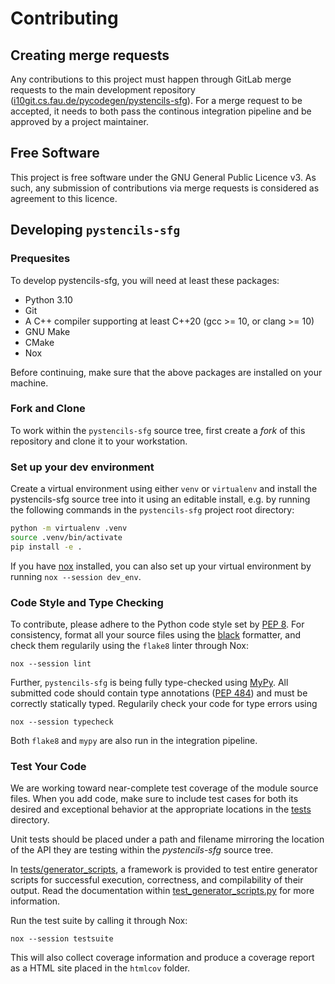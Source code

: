 # Contributing

## Creating merge requests

Any contributions to this project must happen through GitLab merge requests to the main development
repository ([i10git.cs.fau.de/pycodegen/pystencils-sfg](https://i10git.cs.fau.de/pycodegen/pystencils-sfg)).
For a merge request to be accepted, it needs to both pass the continous integration pipeline and be approved by a project maintainer.

## Free Software

This project is free software under the GNU General Public Licence v3.
As such, any submission of contributions via merge requests is considered as agreement to this licence.

## Developing `pystencils-sfg`

### Prequesites

To develop pystencils-sfg, you will need at least these packages:

 - Python 3.10
 - Git
 - A C++ compiler supporting at least C++20 (gcc >= 10, or clang >= 10)
 - GNU Make
 - CMake
 - Nox

Before continuing, make sure that the above packages are installed on your machine.

### Fork and Clone

To work within the `pystencils-sfg` source tree, first create a *fork* of this repository
and clone it to your workstation.

### Set up your dev environment

Create a virtual environment using either `venv` or `virtualenv` and install the pystencils-sfg source tree
into it using an editable install, e.g. by running the following commands in the `pystencils-sfg` project root directory:

```bash
python -m virtualenv .venv
source .venv/bin/activate
pip install -e .
```

If you have [nox](https://nox.thea.codes/en/stable/) installed, you can also set up your virtual environment
by running `nox --session dev_env`.

### Code Style and Type Checking

To contribute, please adhere to the Python code style set by [PEP 8](https://peps.python.org/pep-0008/).
For consistency, format all your source files using the [black](https://pypi.org/project/black/) formatter,
and check them regularily using the `flake8` linter through Nox:

```shell
nox --session lint
```

Further, `pystencils-sfg` is being fully type-checked using [MyPy](https://www.mypy-lang.org/).
All submitted code should contain type annotations ([PEP 484](https://peps.python.org/pep-0484/)) and must be
correctly statically typed.
Regularily check your code for type errors using

```shell
nox --session typecheck
```

Both `flake8` and `mypy` are also run in the integration pipeline.

### Test Your Code

We are working toward near-complete test coverage of the module source files.
When you add code, make sure to include test cases for both its desired
and exceptional behavior at the appropriate locations in the [tests](tests) directory.

Unit tests should be placed under a path and filename mirroring the location
of the API they are testing within the *pystencils-sfg* source tree.

In [tests/generator_scripts](tests/generator_scripts), a framework is provided to test entire generator scripts
for successful execution, correctness, and compilability of their output.
Read the documentation within [test_generator_scripts.py](tests/generator_scripts/test_generator_scripts.py)
for more information.

Run the test suite by calling it through Nox:

```shell
nox --session testsuite
```

This will also collect coverage information and produce a coverage report as a HTML site placed in the `htmlcov` folder.
